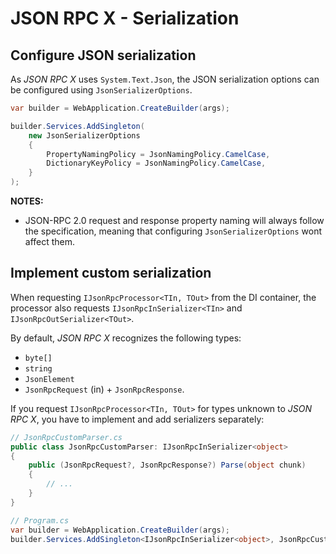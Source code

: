 # JSON RPC X - Serialization

## Configure JSON serialization

As _JSON RPC X_ uses `System.Text.Json`,
the JSON serialization options can be configured using `JsonSerializerOptions`.

```cs
var builder = WebApplication.CreateBuilder(args);

builder.Services.AddSingleton(
    new JsonSerializerOptions
    {
        PropertyNamingPolicy = JsonNamingPolicy.CamelCase,
        DictionaryKeyPolicy = JsonNamingPolicy.CamelCase,
    }
);
```

**NOTES:**
- JSON-RPC 2.0 request and response property naming will always follow the specification,
  meaning that configuring `JsonSerializerOptions` wont affect them.

## Implement custom serialization

When requesting `IJsonRpcProcessor<TIn, TOut>` from the DI container,
the processor also requests `IJsonRpcInSerializer<TIn>` and `IJsonRpcOutSerializer<TOut>`.

By default, _JSON RPC X_ recognizes the following types:
- `byte[]`
- `string`
- `JsonElement`
- `JsonRpcRequest` (in) + `JsonRpcResponse`.

If you request `IJsonRpcProcessor<TIn, TOut>` for types unknown to _JSON RPC X_,
you have to implement and add serializers separately:

```cs
// JsonRpcCustomParser.cs
public class JsonRpcCustomParser: IJsonRpcInSerializer<object>
{
    public (JsonRpcRequest?, JsonRpcResponse?) Parse(object chunk)
    {
        // ...
    }
}

// Program.cs
var builder = WebApplication.CreateBuilder(args);
builder.Services.AddSingleton<IJsonRpcInSerializer<object>, JsonRpcCustomParser>();

```
